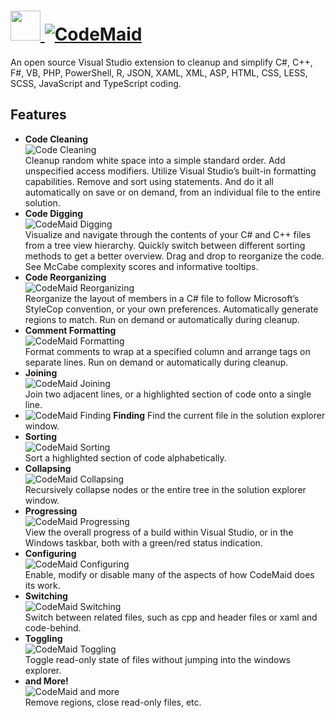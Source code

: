 # [<img src="https://cdn.jsdelivr.net/gh/AdmiringWorm/chocolatey-packages@25274468d2ef287a6069b81fd3ad403bd1e7d52b/automatic/codemaid/icons/codemaid.png" height="48" width="48" /> ![CodeMaid](https://img.shields.io/chocolatey/v/codemaid.svg?label=CodeMaid&style=for-the-badge)](https://chocolatey.org/packages/codemaid)

An open source Visual Studio extension to cleanup and simplify C#, C++, F#, VB, PHP, PowerShell, R, JSON, XAML, XML, ASP, HTML, CSS, LESS, SCSS, JavaScript and TypeScript coding.

## Features

- **Code Cleaning**  
  ![Code Cleaning](https://www.codemaid.net/wp-content/themes/codemaid/images/code-cleaning_thumb.png)  
  Cleanup random white space into a simple standard order. Add unspecified access modifiers. Utilize Visual Studio’s built-in formatting capabilities. Remove and sort using statements. And do it all automatically on save or on demand, from an individual file to the entire solution.
- **Code Digging**  
  ![CodeMaid Digging](https://www.codemaid.net/wp-content/themes/codemaid/images/code-digging_thumb.png)  
  Visualize and navigate through the contents of your C# and C++ files from a tree view hierarchy. Quickly switch between different sorting methods to get a better overview. Drag and drop to reorganize the code. See McCabe complexity scores and informative tooltips.
- **Code Reorganizing**  
  ![CodeMaid Reorganizing](https://www.codemaid.net/wp-content/themes/codemaid/images/code-reorganizing_thumb.png)  
  Reorganize the layout of members in a C# file to follow Microsoft’s StyleCop convention, or your own preferences. Automatically generate regions to match. Run on demand or automatically during cleanup.
- **Comment Formatting**  
  ![CodeMaid Formatting](https://www.codemaid.net/wp-content/themes/codemaid/images/code-formatting_thumb.png)  
  Format comments to wrap at a specified column and arrange tags on separate lines. Run on demand or automatically during cleanup.
- **Joining**  
  ![CodeMaid Joining](https://www.codemaid.net/wp-content/themes/codemaid/images/code-joining_thumb.png)  
  Join two adjacent lines, or a highlighted section of code onto a single line.
- ![CodeMaid Finding](https://www.codemaid.net/wp-content/themes/codemaid/images/code-finding_thumb.png)
  **Finding**
  Find the current file in the solution explorer window.
- **Sorting**  
  ![CodeMaid Sorting](https://www.codemaid.net/wp-content/themes/codemaid/images/code-sorting_thumb.png)  
  Sort a highlighted section of code alphabetically.
- **Collapsing**  
  ![CodeMaid Collapsing](https://www.codemaid.net/wp-content/themes/codemaid/images/code-collapsing_thumb.png)  
  Recursively collapse nodes or the entire tree in the solution explorer window.
- **Progressing**  
  ![CodeMaid Progressing](https://www.codemaid.net/wp-content/themes/codemaid/images/code-progressing_thumb.png)  
  View the overall progress of a build within Visual Studio, or in the Windows taskbar, both with a green/red status indication.
- **Configuring**  
  ![CodeMaid Configuring](https://www.codemaid.net/wp-content/themes/codemaid/images/code-configuring_thumb.png)  
  Enable, modify or disable many of the aspects of how CodeMaid does its work.
- **Switching**  
  ![CodeMaid Switching](https://www.codemaid.net/wp-content/themes/codemaid/images/code-switching_thumb.png)  
  Switch between related files, such as cpp and header files or xaml and code-behind.
- **Toggling**  
  ![CodeMaid Toggling](https://www.codemaid.net/wp-content/themes/codemaid/images/code-toggling_thumb.png)  
  Toggle read-only state of files without jumping into the windows explorer.
- **and More!**  
  ![CodeMaid and more](https://www.codemaid.net/wp-content/themes/codemaid/images/code-andmore_thumb.png)  
  Remove regions, close read-only files, etc.
